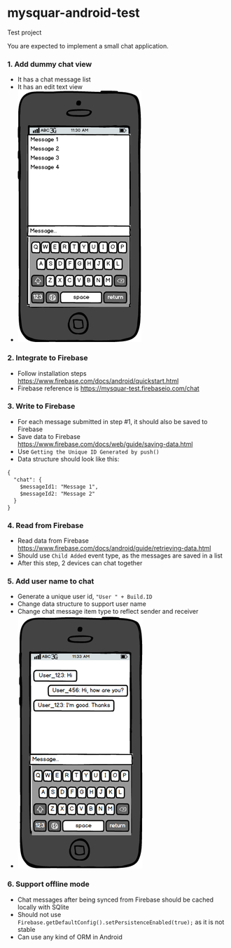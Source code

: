 # mysquar-android-test
Test project

You are expected to implement a small chat application. 

### 1. Add dummy chat view
* It has a chat message list
* It has an edit text view
* ![Mock 1](https://raw.githubusercontent.com/khacanh/public-assets/master/mocks/chat_1.png)

### 2. Integrate to Firebase
* Follow installation steps https://www.firebase.com/docs/android/quickstart.html
* Firebase reference is https://mysquar-test.firebaseio.com/chat

### 3. Write to Firebase
* For each message submitted in step #1, it should also be saved to Firebase
* Save data to Firebase https://www.firebase.com/docs/web/guide/saving-data.html
* Use `Getting the Unique ID Generated by push()`
* Data structure should look like this: 
```
{
  "chat": {
    $messageId1: "Message 1",
    $messageId2: "Message 2"
  }
}
```

### 4. Read from Firebase
* Read data from Firebase https://www.firebase.com/docs/android/guide/retrieving-data.html
* Should use `Child Added` event type, as the messages are saved in a list
* After this step, 2 devices can chat together

### 5. Add user name to chat
* Generate a unique user id, `"User " + Build.ID`
* Change data structure to support user name
* Change chat message item type to reflect sender and receiver
* ![Mock 2](https://raw.githubusercontent.com/khacanh/public-assets/master/mocks/chat_2.png)

### 6. Support offline mode
* Chat messages after being synced from Firebase should be cached locally with SQlite
* Should not use `Firebase.getDefaultConfig().setPersistenceEnabled(true);` as it is not stable
* Can use any kind of ORM in Android
